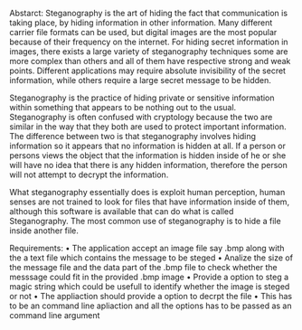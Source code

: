 Abstarct:
Steganography is the art of hiding the fact that communication is taking place, by hiding information in other information. Many different carrier file formats can be used, but digital images are the most popular because of their frequency on the internet. For hiding secret information in images, there exists a large variety of steganography techniques some are more complex than others  and all of them have respective strong and weak points. Different applications may require absolute invisibility of the secret information, while others require a large secret message to be hidden.

Steganography is the practice of hiding private or sensitive information within something that appears to be nothing out to the usual. Steganography is often confused with cryptology because the two are similar in the way that they both are used to protect important information. The difference between two is that steganography involves hiding information so it appears that no information is hidden at all. If a person or persons views the object that the information is hidden inside of he or she will have no idea that there is any hidden information, therefore the person will not attempt to decrypt the information.

What steganography essentially does is exploit human perception, human senses are not trained to look for files that have information inside of them, although this software is available that can do what is called Steganography. The most common use of steganography is to hide a file inside another file.


Requirements:
•	The application accept an image file say .bmp along with the a text file which contains the message to be steged
•	Analize the size of the message file and the data part of the .bmp file to check whether the messsage could fit in the provided .bmp image
•	Provide a option to steg a magic string which could be usefull to identify whether the image is steged or not
•	The appliaction should provide a option to decrpt the file
•	This has to be an command line apliaction and all the options has to be passed as an command line argument

